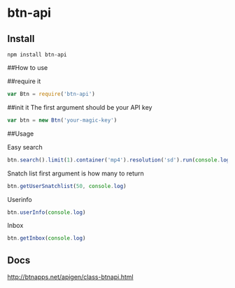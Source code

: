 btn-api
=======

## Install
```
npm install btn-api
```


##How to use


##require it
```javascript
var Btn = require('btn-api')
```

##init it
The first argument should be your API key
```javascript
var btn = new Btn('your-magic-key')
```
##Usage

Easy search
```javascript
btn.search().limit(1).container('mp4').resolution('sd').run(console.log)
```

Snatch list first argument is  how many to return
```javascript
btn.getUserSnatchlist(50, console.log)
```
Userinfo
```javascript
btn.userInfo(console.log)
```

Inbox
```javascript
btn.getInbox(console.log)
```

## Docs
http://btnapps.net/apigen/class-btnapi.html
